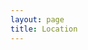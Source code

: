 ```yaml
---
layout: page
title: Location
---
```


<div id="map" class="map leaflet-container" style="height: 500px; position:relative;"></div>
<script>
    // create the map object and set the cooridnates of the initial view: 
    var map = L.map('map').setView([50.78027, 6.08096], 16);
    // create the tile layer with correct attribution: 

L.tileLayer('https://{s}.tile.openstreetmap.org/{z}/{x}/{y}.png', { attribution: '© <a href="https://www.openstreetmap.org/copyright">OpenStreetMap</a> contributors'
}).addTo(map);

L.marker([50.78027, 6.08096]).addTo(map)
    .bindPopup('<a href="https://maps.openrouteservice.org/directions?n1=50.780204&n2=6.081032&n3=17&a=null,null,50.780204,6.081032&b=0&c=0&k1=en-US&k2=km" target="_blank"><b>MESIGA 2019.</b><br> RWTH - Fachgruppe Mathematik.<br>Pontdriesch 14-16<br>52062 Aachen</a>')
    .openPopup();
</script>
